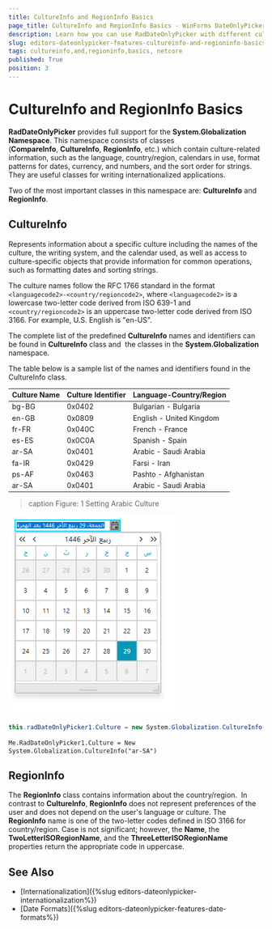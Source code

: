 ```yaml
---
title: CultureInfo and RegionInfo Basics
page_title: CultureInfo and RegionInfo Basics - WinForms DateOnlyPicker Control
description: Learn how you can use RadDateOnlyPicker with different culture settings.
slug: editors-dateonlypicker-features-cultureinfo-and-regioninfo-basics
tags: cultureinfo,and,regioninfo,basics, netcore
published: True
position: 3
---
```


# CultureInfo and RegionInfo Basics
 
__RadDateOnlyPicker__ provides full support for the __System.Globalization Namespace__. This namespace consists of classes (__CompareInfo__, __CultureInfo__, __RegionInfo__, etc.) which contain culture-related information, such as the language, country/region, calendars in use, format patterns for dates, currency, and numbers, and the sort order for strings. They are useful classes for writing internationalized applications.

Two of the most important classes in this namespace are: __CultureInfo__ and __RegionInfo__. 

## CultureInfo

Represents information about a specific culture including the names of the culture, the writing system, and the calendar used, as well as access to culture-specific objects that provide information for common operations, such as formatting dates and sorting strings.

The culture names follow the RFC 1766 standard in the format `<languagecode2>-<country/regioncode2>`, where `<languagecode2>` is a lowercase two-letter code derived from ISO 639-1 and `<country/regioncode2>` is an uppercase two-letter code derived from ISO 3166. For example, U.S. English is "en-US".

The complete list of the predefined __CultureInfo__ names and identifiers can be found in __CultureInfo__ class and  the classes in the __System.Globalization__ namespace.

The table below is a sample list of the names and identifiers found in the CultureInfo class.

| Culture Name | Culture Identifier | Language-Country/Region |
| ------- | ------- | ------- |
|bg-BG|0x0402|Bulgarian - Bulgaria|
|en-GB|0x0809|English - United Kingdom|
|fr-FR|0x040C|French - France|
|es-ES|0x0C0A|Spanish - Spain|
|ar-SA|0x0401|Arabic - Saudi Arabia|
|fa-IR|0x0429|Farsi - Iran|
|ps-AF|0x0463|Pashto - Afghanistan|
|ar-SA|0x0401|Arabic - Saudi Arabia|

>caption Figure: 1 Setting Arabic Culture

![WinForms RadDateOnlyPicker Setting Arabic Culture](images/editors-dateonlypicker-features-cultureinfo-and-regioninfo-basics001.png)

````C#
this.radDateOnlyPicker1.Culture = new System.Globalization.CultureInfo("ar-SA");

````
````VB.NET
Me.RadDateOnlyPicker1.Culture = New System.Globalization.CultureInfo("ar-SA")

````

## RegionInfo

The __RegionInfo__ class contains information about the country/region.  In contrast to __CultureInfo__, __RegionInfo__ does not represent preferences of the user and does not depend on the user's language or culture. The __RegionInfo__ name is one of the two-letter codes defined in ISO 3166 for country/region. Case is not significant; however, the __Name__, the __TwoLetterISORegionName__, and the __ThreeLetterISORegionName__ properties return the appropriate code in uppercase.

## See Also

* [Internationalization]({%slug editors-dateonlypicker-internationalization%})
* [Date Formats]({%slug editors-dateonlypicker-features-date-formats%})
